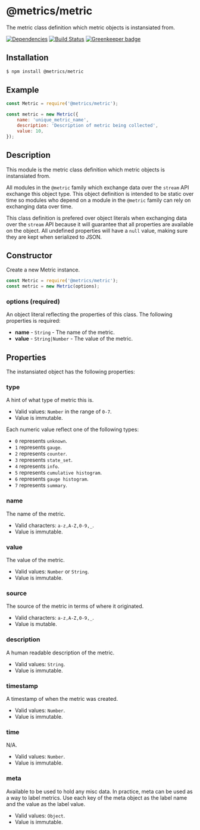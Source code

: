 # @metrics/metric

The metric class definition which metric objects is instansiated from.

[![Dependencies](https://img.shields.io/david/metrics-js/metric.svg?style=flat-square)](https://david-dm.org/metrics-js/metric)
[![Build Status](http://img.shields.io/travis/metrics-js/metric/master.svg?style=flat-square)](https://travis-ci.org/metrics-js/metric) [![Greenkeeper badge](https://badges.greenkeeper.io/metrics-js/metric.svg)](https://greenkeeper.io/)

## Installation

```bash
$ npm install @metrics/metric
```

## Example

```js
const Metric = require('@metrics/metric');

const metric = new Metric({
    name: 'unique_metric_name',
    description: 'Description of metric being collected',
    value: 10,
});
```

## Description

This module is the metric class definition which metric objects is instansiated from.

All modules in the `@metric` family which exchange data over the `stream` API exchange
this object type. This object definition is intended to be static over time so modules
who depend on a module in the `@metric` family can rely on exchanging data over time.

This class definition is prefered over object literals when exchanging data over the
`stream` API because it will guarantee that all properties are available on the
object. All undefined properties will have a `null` value, making sure they are kept
when serialized to JSON.

## Constructor

Create a new Metric instance.

  ```js
 const Metric = require('@metrics/metric');
 const metric = new Metric(options);
 ```

### options (required)

An object literal reflecting the properties of this class. The following properties
is required:

 * **name** - `String` - The name of the metric.
 * **value** - `String|Number` - The value of the metric.

## Properties

The instansiated object has the following properties:

### type

A hint of what type of metric this is.

 * Valid values: `Number` in the range of `0-7`.
 * Value is immutable.

Each numeric value reflect one of the following types:

 * `0` represents `unknown`.
 * `1` represents `gauge`.
 * `2` represents `counter`.
 * `3` represents `state_set`.
 * `4` represents `info`.
 * `5` represents `cumulative histogram`.
 * `6` represents `gauge histogram`.
 * `7` represents `summary`.

### name

The name of the metric.

 * Valid characters: `a-z,A-Z,0-9,_`.
 * Value is immutable.

### value

The value of the metric.

 * Valid values: `Number` or `String`.
 * Value is immutable.

### source

The source of the metric in terms of where it originated.

 * Valid characters: `a-z,A-Z,0-9,_`.
 * Value is mutable.

### description

A human readable description of the metric.

 * Valid values: `String`.
 * Value is immutable.

### timestamp

A timestamp of when the metric was created.

 * Valid values: `Number`.
 * Value is immutable.

### time

N/A.

 * Valid values: `Number`.
 * Value is immutable.

### meta

Available to be used to hold any misc data.	In practice, meta can be used as
a way to label metrics. Use each key of the meta object as the label name and
the value as the label value.

 * Valid values: `Object`.
 * Value is immutable.
